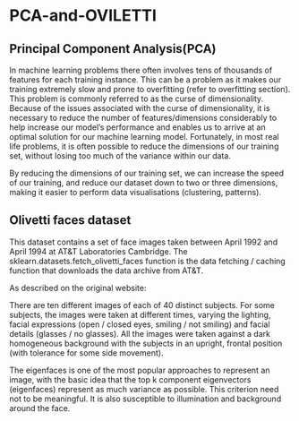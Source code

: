 # PCA-and-OVILETTI

## Principal Component Analysis(PCA)
In machine learning problems there often involves tens of thousands of features for each training instance. This can be a problem as it makes our training extremely slow and prone to overfitting (refer to overfitting section). This problem is commonly referred to as the curse of dimensionality.
Because of the issues associated with the curse of dimensionality, it is necessary to reduce the number of features/dimensions considerably to help increase our model’s performance and enables us to arrive at an optimal solution for our machine learning model. Fortunately, in most real life problems, it is often possible to reduce the dimensions of our training set, without losing too much of the variance within our data.

By reducing the dimensions of our training set, we can increase the speed of our training, and reduce our dataset down to two or three dimensions, making it easier to perform data visualisations (clustering, patterns).

## Olivetti faces dataset
This dataset contains a set of face images taken between April 1992 and April 1994 at AT&T Laboratories Cambridge. The sklearn.datasets.fetch_olivetti_faces function is the data fetching / caching function that downloads the data archive from AT&T.

As described on the original website:

There are ten different images of each of 40 distinct subjects. For some subjects, the images were taken at different times, varying the lighting, facial expressions (open / closed eyes, smiling / not smiling) and facial details (glasses / no glasses). All the images were taken against a dark homogeneous background with the subjects in an upright, frontal position (with tolerance for some side movement).

The eigenfaces is one of the most popular approaches to represent an image, with the basic idea that the top k component eigenvectors (eigenfaces) represent as much variance as possible. This criterion need not to be meaningful. It is also susceptible to illumination and background around the face.
